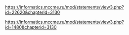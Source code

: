 https://informatics.mccme.ru/mod/statements/view3.php?id=22620&chapterid=3130

https://informatics.mccme.ru/mod/statements/view3.php?id=1480&chapterid=3130

